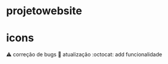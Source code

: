 # projetowebsite

# icons 

 :warning: correção de bugs
 :round_pushpin: atualização 
 :octocat: add funcionalidade 